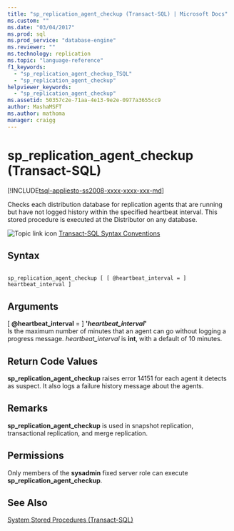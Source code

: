 ```yaml
---
title: "sp_replication_agent_checkup (Transact-SQL) | Microsoft Docs"
ms.custom: ""
ms.date: "03/04/2017"
ms.prod: sql
ms.prod_service: "database-engine"
ms.reviewer: ""
ms.technology: replication
ms.topic: "language-reference"
f1_keywords: 
  - "sp_replication_agent_checkup_TSQL"
  - "sp_replication_agent_checkup"
helpviewer_keywords: 
  - "sp_replication_agent_checkup"
ms.assetid: 50357c2e-71aa-4e13-9e2e-0977a3655cc9
author: MashaMSFT
ms.author: mathoma
manager: craigg
---
```

# sp_replication_agent_checkup (Transact-SQL)
[!INCLUDE[tsql-appliesto-ss2008-xxxx-xxxx-xxx-md](../../includes/tsql-appliesto-ss2008-xxxx-xxxx-xxx-md.md)]

  Checks each distribution database for replication agents that are running but have not logged history within the specified heartbeat interval. This stored procedure is executed at the Distributor on any database.  
  
 ![Topic link icon](../../database-engine/configure-windows/media/topic-link.gif "Topic link icon") [Transact-SQL Syntax Conventions](../../t-sql/language-elements/transact-sql-syntax-conventions-transact-sql.md)  
  
## Syntax  
  
```  
  
sp_replication_agent_checkup [ [ @heartbeat_interval = ] heartbeat_interval ]  
```  
  
## Arguments  
 [ **@heartbeat_interval** = ] **'***heartbeat_interval***'**  
 Is the maximum number of minutes that an agent can go without logging a progress message. *heartbeat_interval* is **int**, with a default of 10 minutes.  
  
## Return Code Values  
 **sp_replication_agent_checkup** raises error 14151 for each agent it detects as suspect. It also logs a failure history message about the agents.  
  
## Remarks  
 **sp_replication_agent_checkup** is used in snapshot replication, transactional replication, and merge replication.  
  
## Permissions  
 Only members of the **sysadmin** fixed server role can execute **sp_replication_agent_checkup**.  
  
## See Also  
 [System Stored Procedures &#40;Transact-SQL&#41;](../../relational-databases/system-stored-procedures/system-stored-procedures-transact-sql.md)  
  
  
